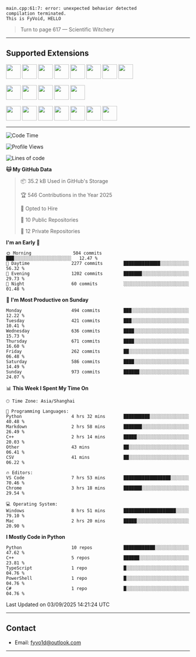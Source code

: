 ```
main.cpp:61:7: error: unexpected behavior detected
compilation terminated.
This is FyVoid, HELLO
```

> Turn to page 617 — Scientific Witchery

---

## Supported Extensions

<p>
<p align="left">
  <img src="https://cdn.jsdelivr.net/gh/devicons/devicon/icons/cplusplus/cplusplus-original.svg" height="40" />
  <img src="https://cdn.jsdelivr.net/gh/devicons/devicon/icons/csharp/csharp-original.svg" height="40" />
  <img src="https://cdn.jsdelivr.net/gh/devicons/devicon/icons/python/python-original.svg" height="40" />
  <img src="https://cdn.jsdelivr.net/gh/devicons/devicon/icons/swift/swift-original.svg" height="40" />
  <img src="https://cdn.jsdelivr.net/gh/devicons/devicon@latest/icons/typescript/typescript-original.svg" height="40" />
  <img src="https://cdn.jsdelivr.net/gh/devicons/devicon@latest/icons/java/java-original.svg" height="40" />
  <img src="https://cdn.jsdelivr.net/gh/devicons/devicon@latest/icons/javascript/javascript-original.svg" height="40" />
  <img src="https://cdn.jsdelivr.net/gh/devicons/devicon@latest/icons/wasm/wasm-original.svg" height="40" />
          
</p>
<p align="left">
  <img src="https://cdn.jsdelivr.net/gh/devicons/devicon/icons/git/git-original.svg" height="40" />
  <img src="https://cdn.jsdelivr.net/gh/devicons/devicon/icons/docker/docker-original.svg" height="40" />
  <img src="https://cdn.jsdelivr.net/gh/devicons/devicon/icons/vscode/vscode-original.svg" height="40" />
  <img src="https://cdn.jsdelivr.net/gh/devicons/devicon/icons/cmake/cmake-original.svg" height="40" />
  <img src="https://cdn.jsdelivr.net/gh/devicons/devicon@latest/icons/debian/debian-original.svg" height="40" />
</p>
<p align="left">
  <img src="https://www.vulkan.org/user/themes/vulkan/images/logo/vulkan-logo.svg" height="40" />
  <img src="https://cdn.jsdelivr.net/gh/devicons/devicon/icons/opengl/opengl-original.svg" height="40" />
  <img src="https://cdn.jsdelivr.net/gh/devicons/devicon@latest/icons/webgpu/webgpu-original-wordmark.svg" height="40" />    
  <img src="https://cdn.jsdelivr.net/gh/devicons/devicon/icons/pytorch/pytorch-original.svg" height="40" />
  <img src="https://cdn.jsdelivr.net/gh/devicons/devicon/icons/unity/unity-original.svg" height="40" />
  <img src="https://cdn.jsdelivr.net/gh/devicons/devicon/icons/unrealengine/unrealengine-original.svg" height="40" />
  <img src="https://cdn.jsdelivr.net/gh/devicons/devicon@latest/icons/postgresql/postgresql-original.svg" height="40" />
</p>
</p>


---

<!--START_SECTION:waka-->
![Code Time](http://img.shields.io/badge/Code%20Time-369%20hrs%2059%20mins-blue)

![Profile Views](http://img.shields.io/badge/Profile%20Views-135-blue)

![Lines of code](https://img.shields.io/badge/From%20Hello%20World%20I%27ve%20Written-4.0%20million%20lines%20of%20code-blue)

**🐱 My GitHub Data** 

> 📦 35.2 kB Used in GitHub's Storage 
 > 
> 🏆 546 Contributions in the Year 2025
 > 
> 💼 Opted to Hire
 > 
> 📜 10 Public Repositories 
 > 
> 🔑 12 Private Repositories 
 > 
**I'm an Early 🐤** 

```text
🌞 Morning                504 commits         ███░░░░░░░░░░░░░░░░░░░░░░   12.47 % 
🌆 Daytime                2277 commits        ██████████████░░░░░░░░░░░   56.32 % 
🌃 Evening                1202 commits        ███████░░░░░░░░░░░░░░░░░░   29.73 % 
🌙 Night                  60 commits          ░░░░░░░░░░░░░░░░░░░░░░░░░   01.48 % 
```
📅 **I'm Most Productive on Sunday** 

```text
Monday                   494 commits         ███░░░░░░░░░░░░░░░░░░░░░░   12.22 % 
Tuesday                  421 commits         ███░░░░░░░░░░░░░░░░░░░░░░   10.41 % 
Wednesday                636 commits         ████░░░░░░░░░░░░░░░░░░░░░   15.73 % 
Thursday                 671 commits         ████░░░░░░░░░░░░░░░░░░░░░   16.60 % 
Friday                   262 commits         ██░░░░░░░░░░░░░░░░░░░░░░░   06.48 % 
Saturday                 586 commits         ████░░░░░░░░░░░░░░░░░░░░░   14.49 % 
Sunday                   973 commits         ██████░░░░░░░░░░░░░░░░░░░   24.07 % 
```


📊 **This Week I Spent My Time On** 

```text
🕑︎ Time Zone: Asia/Shanghai

💬 Programming Languages: 
Python                   4 hrs 32 mins       ██████████░░░░░░░░░░░░░░░   40.48 % 
Markdown                 2 hrs 58 mins       ███████░░░░░░░░░░░░░░░░░░   26.49 % 
C++                      2 hrs 14 mins       █████░░░░░░░░░░░░░░░░░░░░   20.03 % 
Other                    43 mins             ██░░░░░░░░░░░░░░░░░░░░░░░   06.41 % 
CSV                      41 mins             ██░░░░░░░░░░░░░░░░░░░░░░░   06.22 % 

🔥 Editors: 
VS Code                  7 hrs 53 mins       ██████████████████░░░░░░░   70.46 % 
Chrome                   3 hrs 18 mins       ███████░░░░░░░░░░░░░░░░░░   29.54 % 

💻 Operating System: 
Windows                  8 hrs 51 mins       ████████████████████░░░░░   79.10 % 
Mac                      2 hrs 20 mins       █████░░░░░░░░░░░░░░░░░░░░   20.90 % 
```

**I Mostly Code in Python** 

```text
Python                   10 repos            ████████████░░░░░░░░░░░░░   47.62 % 
C++                      5 repos             ██████░░░░░░░░░░░░░░░░░░░   23.81 % 
TypeScript               1 repo              █░░░░░░░░░░░░░░░░░░░░░░░░   04.76 % 
PowerShell               1 repo              █░░░░░░░░░░░░░░░░░░░░░░░░   04.76 % 
C#                       1 repo              █░░░░░░░░░░░░░░░░░░░░░░░░   04.76 % 
```




 Last Updated on 03/09/2025 14:21:24 UTC
<!--END_SECTION:waka-->

---

## Contact

- Email: [fyvo1d@outlook.com](fyvo1d@outlook.com)  

---

